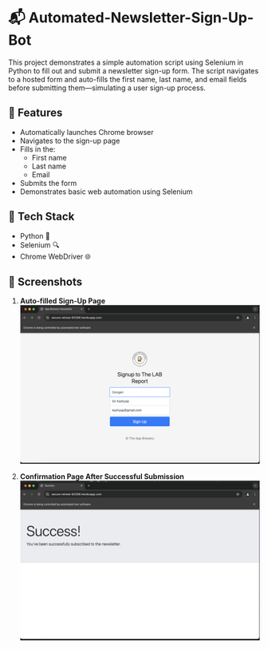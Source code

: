 # 📬 Automated-Newsletter-Sign-Up-Bot

This project demonstrates a simple automation script using Selenium in Python to fill out and submit a newsletter sign-up form. The script navigates to a hosted form and auto-fills the first name, last name, and email fields before submitting them—simulating a user sign-up process.

## 🚀 Features

- Automatically launches Chrome browser
- Navigates to the sign-up page
- Fills in the:
  - First name
  - Last name
  - Email
- Submits the form
- Demonstrates basic web automation using Selenium

## 🧰 Tech Stack

- Python 🐍
- Selenium 🔍
- Chrome WebDriver 🌐

## 📸 Screenshots

1. **Auto-filled Sign-Up Page**
   <img src="signup.png">

2. **Confirmation Page After Successful Submission**
   <img src="success.png">
